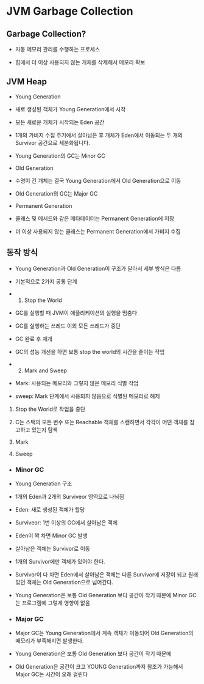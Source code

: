 
# JVM Garbage Collection


## Garbage Collection?

- 자동 메모리 관리를 수행하는 프로세스

- 힙에서 더 이상 사용되지 않는 개체를 삭제해서 메모리 확보


## JVM Heap

- Young Generation

- 새로 생성된 객체가 Young Generation에서 시작

- 모든 새로운 개체가 시작되는 Eden 공간

- 1개의 가비지 수집 주기에서 살아남은 후 개체가 Eden에서 이동되는 두 개의 Survivor 공간으로 세분화됩니다.

- Young Generation의 GC는 Minor GC

- Old Generation

- 수명이 긴 개체는 결국 Young Generation에서 Old Generation으로 이동

- Old Generation의 GC는 Major GC

- Permanent Generation

- 클래스 및 메서드와 같은 메타데이터는 Permanent Generation에 저장

- 더 이상 사용되지 않는 클래스는 Permanent Generation에서 가비지 수집


## 동작 방식

- Young Generation과 Old Generation이 구조가 달라서 세부 방식은 다름

- 기본적으로 2가지 공통 단계

- 1. Stop the World

- GC를 실행할 때 JVM이 애플리케이션의 실행을 멈춤다

- GC를 실행하는 쓰레드 이외 모든 쓰레드가 중단

- GC 완료 후 재개

- GC의 성능 개선을 하면 보통 stop the world의 시간을 줄이는 작업

- 2. Mark and Sweep

- Mark: 사용되는 메모리와 그렇지 않은 메모리 식별 작업

- sweep: Mark 단계에서 사용되지 않음으로 식별된 메모리로 해제

1. Stop the World로 작업을 중단

2. C는 스택의 모든 변수 또는 Reachable 객체를 스캔하면서 각각이 어떤 객체를 참고하고 있는지 탐색

3. Mark

4. Sweep


- ### Minor GC

- Young Generation 구조

- 1개의 Eden과 2개의 Surviveor 영역으로 나눠짐

- Eden: 새로 생성된 객체가 할당

- Surviveor: 1번 이상의 GC에서 살아남은 객체

- Eden이 꽉 차면 Minor GC 발생

- 살아남은 객체는 Survivor로 이동

- 1개의 Survivor에만 객체가 있어야 한다.

- Survivor이 다 차면 Eden에서 살아남은 객체는 다른 Survivor에 저장이 되고 원래 있던 객체는 Old Generation으로 넘어간다.

- Young Generation은 보통 Old Generation 보다 공간이 작기 때문에 Minor GC는 프로그램에 그렇게 영향이 없음

- ### Major GC

- Major GC는 Young Generation에서 계속 객체가 이동되어 Old Generation의 메모리가 부족해지면 발생한다.

- Young Generation은 보통 Old Generation 보다 공간이 작기 때문에

- Old Generation은 공간이 크고 YOUNG Generation까지 참조가 가능해서 Major GC는 시간이 오래 걸린다



﻿